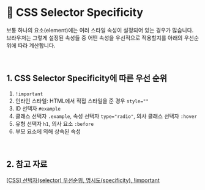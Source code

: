 # 📒 CSS Selector Specificity

보통 하나의 요소(element)에는 여러 스타일 속성이 설정되어 있는 경우가 많습니다. 브라우저는 그렇게 설정된 속성들 중 어떤 속성을 우선적으로 적용할지를 아래의 우선순위에 따라 계산합니다.

<br/>

## 1. CSS Selector Specificity에 따른 우선 순위

1. `!important`
2. 인라인 스타일: HTML에서 직접 스타일을 준 경우 `style=""`
3. ID 선택자 `#example`
4. 클래스 선택자 `.example`, 속성 선택자 `type="radio"`, 의사 클래스 선택자 `:hover`
5. 유형 선택자 `h1`, 의사 요소 `:before`
6. 부모 요소에 의해 상속된 속성

<br/>

## 2. 참고 자료

[[CSS] 선택자(selector) 우선순위, 명시도(specificity), !important](https://leettle.tistory.com/13)
